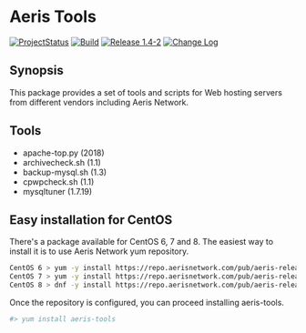 # Aeris Tools

[![ProjectStatus](https://img.shields.io/badge/status-active-brightgreen.svg)](#)
[![Build](https://img.shields.io/travis/karljohns0n/pkg-aeris-tools/master.svg)](https://travis-ci.org/karljohns0n/pkg-aeris-tools)
[![Release 1.4-2](https://img.shields.io/badge/release-1.4--2-success.svg)](#)
[![Change Log](https://img.shields.io/badge/change-log-blue.svg?style=flat)](https://repo.aerisnetwork.com/stable/centos/6/x86_64/repoview/aeris-tools.html)

## Synopsis

This package provides a set of tools and scripts for Web hosting servers from different vendors including Aeris Network.

## Tools

* apache-top.py (2018)
* archivecheck.sh (1.1)
* backup-mysql.sh (1.3)
* cpwpcheck.sh (1.1)
* mysqltuner (1.7.19)

## Easy installation for CentOS

There's a package available for CentOS 6, 7 and 8. The easiest way to install it is to use Aeris Network yum repository.

```bash
CentOS 6 > yum -y install https://repo.aerisnetwork.com/pub/aeris-release-6.rpm
CentOS 7 > yum -y install https://repo.aerisnetwork.com/pub/aeris-release-7.rpm
CentOS 8 > dnf -y install https://repo.aerisnetwork.com/pub/aeris-release-8.rpm
```
Once the repository is configured, you can proceed installing aeris-tools.

```bash
#> yum install aeris-tools
```
